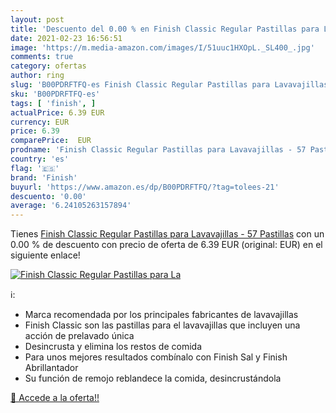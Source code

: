 ```yaml
---
layout: post
title: 'Descuento del 0.00 % en Finish Classic Regular Pastillas para La'
date: 2021-02-23 16:56:51
image: 'https://m.media-amazon.com/images/I/51uuc1HXOpL._SL400_.jpg'
comments: true
category: ofertas
author: ring
slug: 'B00PDRFTFQ-es Finish Classic Regular Pastillas para Lavavajillas - 57...'
sku: 'B00PDRFTFQ-es'
tags: [ 'finish', ]
actualPrice: 6.39 EUR
currency: EUR
price: 6.39
comparePrice:  EUR
prodname: 'Finish Classic Regular Pastillas para Lavavajillas - 57 Pastillas'
country: 'es'
flag: '🇪🇸'
brand: 'Finish'
buyurl: 'https://www.amazon.es/dp/B00PDRFTFQ/?tag=tolees-21'
descuento: '0.00'
average: '6.24105263157894'
---
```


Tienes [Finish Classic Regular Pastillas para Lavavajillas - 57 Pastillas](https://www.amazon.es/dp/B00PDRFTFQ/?tag=tolees-21) con un 0.00 % de descuento con precio de oferta de 6.39 EUR (original:  EUR) en el siguiente enlace!

[![Finish Classic Regular Pastillas para La](https://m.media-amazon.com/images/I/51uuc1HXOpL._SL400_.jpg)](https://www.amazon.es/dp/B00PDRFTFQ/?tag=tolees-21)

ℹ️:

- Marca recomendada por los principales fabricantes de lavavajillas
- Finish Classic son las pastillas para el lavavajillas que incluyen una acción de prelavado única
- Desincrusta y elimina los restos de comida
- Para unos mejores resultados combínalo con Finish Sal y Finish Abrillantador
- Su función de remojo reblandece la comida, desincrustándola

[🛒 Accede a la oferta!!](https://www.amazon.es/dp/B00PDRFTFQ/?tag=tolees-21)
